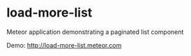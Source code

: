 # load-more-list

Meteor application demonstrating a paginated list component

Demo: http://load-more-list.meteor.com
